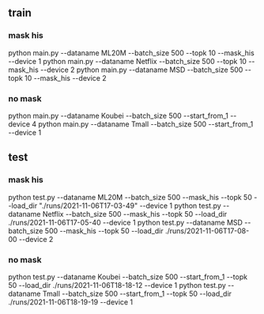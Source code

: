 ## train
### mask his
python main.py --dataname ML20M --batch_size 500 --topk 10 --mask_his --device 1 
python main.py --dataname Netflix --batch_size 500 --topk 10 --mask_his --device 2
python main.py --dataname MSD --batch_size 500 --topk 10 --mask_his --device 2

### no mask
python main.py --dataname Koubei  --batch_size 500 --start_from_1 --device 4
python main.py --dataname Tmall  --batch_size 500  --start_from_1 --device 1 



## test
### mask his
python test.py --dataname ML20M --batch_size 500 --mask_his --topk 50 --load_dir "./runs/2021-11-06T17-03-49" --device 1 
python test.py --dataname Netflix --batch_size 500  --mask_his --topk 50 --load_dir ./runs/2021-11-06T17-05-40 --device 1
python test.py --dataname MSD --batch_size 500  --mask_his --topk 50 --load_dir ./runs/2021-11-06T17-08-00  --device 2

### no mask
python test.py --dataname Koubei  --batch_size 500 --start_from_1 --topk 50 --load_dir ./runs/2021-11-06T18-18-12 --device 1
python test.py --dataname Tmall  --batch_size 500  --start_from_1 --topk 50 --load_dir ./runs/2021-11-06T18-19-19 --device 1 
